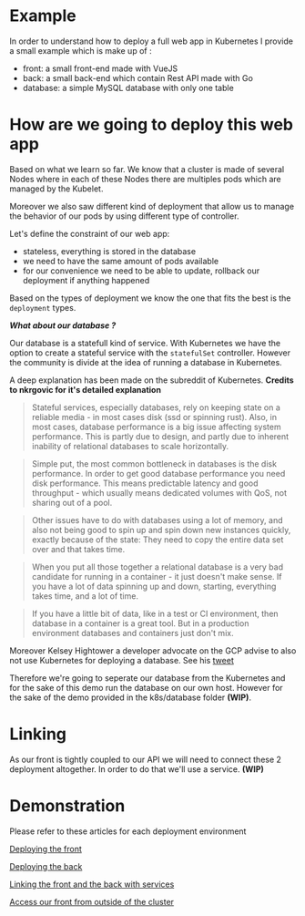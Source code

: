 # Example

In order to understand how to deploy a full web app in Kubernetes I provide a small example which is make up of :

- front: a small front-end made with VueJS
- back: a small back-end which contain Rest API made with Go
- database: a simple MySQL database with only one table

# How are we going to deploy this web app

Based on what we learn so far. We know that a cluster is made of several Nodes where in each of these Nodes there are multiples pods which are managed by the Kubelet.

Moreover we also saw different kind of deployment that allow us to manage the behavior of our pods by using different type of controller.

Let's define the constraint of our web app:

- stateless, everything is stored in the database
- we need to have the same amount of pods available
- for our convenience we need to be able to update, rollback our deployment if anything happened

Based on the types of deployment we know the one that fits the best is the ```deployment``` types.

***What about our database ?***

Our database is a statefull kind of service. With Kubernetes we have the option to create a stateful service with the ```statefulSet``` controller. However the community is divide at the idea of running a database in Kubernetes.

A deep explanation has been made on the subreddit of Kubernetes. **Credits to nkrgovic for it's detailed explanation**

> Stateful services, especially databases, rely on keeping state on a reliable media - in most cases disk (ssd or spinning rust). Also, in most cases, database performance is a big issue affecting system performance. This is partly due to design, and partly due to inherent inability of relational databases to scale horizontally.

> Simple put, the most common bottleneck in databases is the disk performance. In order to get good database performance you need disk performance. This means predictable latency and good throughput - which usually means dedicated volumes with QoS, not sharing out of a pool.

> Other issues have to do with databases using a lot of memory, and also not being good to spin up and spin down new instances quickly, exactly because of the state: They need to copy the entire data set over and that takes time.

> When you put all those together a relational database is a very bad candidate for running in a container - it just doesn't make sense. If you have a lot of data spinning up and down, starting, everything takes time, and a lot of time.

> If you have a little bit of data, like in a test or CI environment, then database in a container is a great tool. But in a production environment databases and containers just don't mix.


Moreover Kelsey Hightower a developer advocate on the GCP advise to also not use Kubernetes for deploying a database. See his [tweet](https://twitter.com/kelseyhightower/status/963413508300812295?lang=en)

Therefore we're going to seperate our database from the Kubernetes and for the sake of this demo run the database on our own host. However for the sake of the demo provided in the k8s/database folder **(WIP)**.

# Linking

As our front is tightly coupled to our API we will need to connect these 2 deployment altogether. In order to do that we'll use a service. **(WIP)**

# Demonstration

Please refer to these articles for each deployment environment

[Deploying the front](./front.md)

[Deploying the back](./api.md)

[Linking the front and the back with services](./service_api.md)

[Access our front from outside of the cluster](./service_front.md)